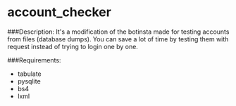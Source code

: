 # account_checker

###Description:
It's a modification of the botinsta made for testing accounts from files (database dumps).
You can save a lot of time by testing them with request instead of trying to login one by one.

###Requirements:
- tabulate
- pysqlite
- bs4
- lxml
